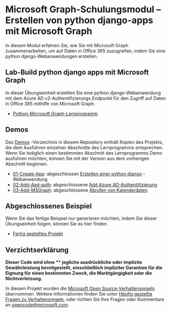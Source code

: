 # <a name="microsoft-graph-training-module---build-python-django-apps-with-microsoft-graph"></a>Microsoft Graph-Schulungsmodul – Erstellen von python django-apps mit Microsoft Graph

In diesem Modul erfahren Sie, wie Sie mit Microsoft Graph zusammenarbeiten, um auf Daten in Office 365 zuzugreifen, indem Sie eine python django-Webanwendungen erstellen.

## <a name="lab---build-python-django-apps-with-microsoft-graph"></a>Lab-Build python django apps mit Microsoft Graph

In dieser Übungseinheit erstellen Sie eine python django-Webanwendung mit dem Azure AD v2-Authentifizierungs Endpunkt für den Zugriff auf Daten in Office 365 mithilfe von Microsoft Graph.

- [Python-Microsoft Graph-Lernprogramm](https://docs.microsoft.com/graph/training/python-tutorial)

## <a name="demos"></a>Demos

Das [Demos](./Demos) -Verzeichnis in diesem Repository enthält Kopien des Projekts, die dem Ausführen einzelner Abschnitte des Lernprogramms entsprechen. Wenn Sie lediglich einen bestimmten Abschnitt des Lernprogramms Demo ausführen möchten, können Sie mit der Version aus dem vorherigen Abschnitt beginnen.

- [01-Create-App](Demos/01-create-app): abgeschlossen [Erstellen einer python django](https://docs.microsoft.com/graph/training/python-tutorial?tutorial-step=1) -Webanwendung
- [02-Add-Aad-auth](Demos/02-add-aad-auth): abgeschlossene [Add Azure AD-Authentifizierung](https://docs.microsoft.com/graph/training/python-tutorial?tutorial-step=3)
- [03-Add-MSGraph](Demos/03-add-msgraph): abgeschlossene [Abrufen von Kalenderdaten](https://docs.microsoft.com/graph/training/python-tutorial?tutorial-step=4)

## <a name="completed-sample"></a>Abgeschlossenes Beispiel

Wenn Sie das fertige Beispiel nur generieren möchten, indem Sie dieser Übungseinheit folgen, können Sie es hier finden.

- [Fertig gestelltes Projekt](Demos/03-add-msgraph)

## <a name="disclaimer"></a>Verzichtserklärung

**Dieser Code wird ohne ** jegliche ausdrückliche oder implizite Gewährleistung bereitgestellt, einschließlich impliziter Garantien für die Eignung für einen bestimmten Zweck, die Marktgängigkeit oder die Nichtverletzung.**

In diesem Projekt wurden die [Microsoft Open Source-Verhaltensregeln](https://opensource.microsoft.com/codeofconduct/) übernommen. Weitere Informationen finden Sie unter [Häufig gestellte Fragen zu Verhaltensregeln](https://opensource.microsoft.com/codeofconduct/faq/), oder richten Sie Ihre Fragen oder Kommentare an [opencode@microsoft.com](mailto:opencode@microsoft.com).
